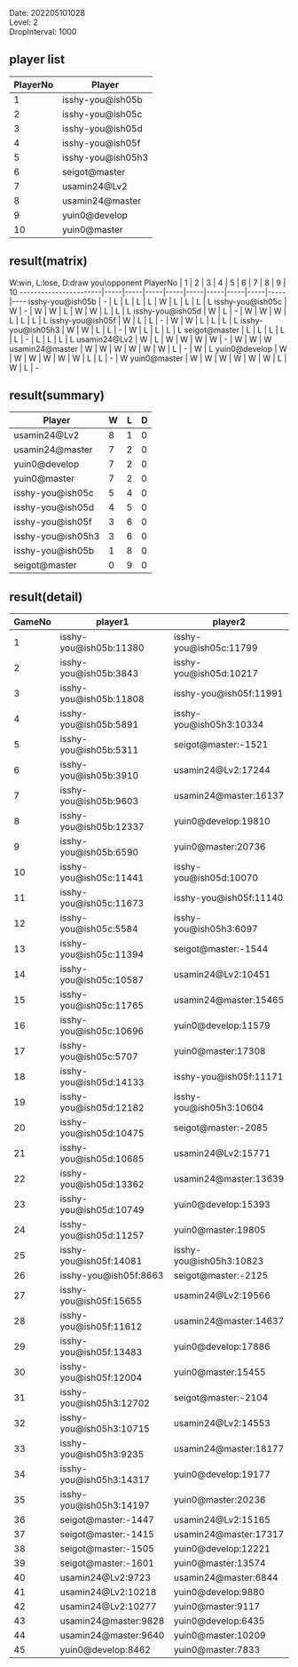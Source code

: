 Date: 202205101028  
Level: 2  
DropInterval: 1000  
## player list
PlayerNo  |  Player
----------|-------------------
1         |  isshy-you@ish05b
2         |  isshy-you@ish05c
3         |  isshy-you@ish05d
4         |  isshy-you@ish05f
5         |  isshy-you@ish05h3
6         |  seigot@master
7         |  usamin24@Lv2
8         |  usamin24@master
9         |  yuin0@develop
10        |  yuin0@master
## result(matrix)
W:win, L:lose, D:draw
you\opponent PlayerNo  |  1  |  2  |  3  |  4  |  5  |  6  |  7  |  8  |  9  |  10
-----------------------|-----|-----|-----|-----|-----|-----|-----|-----|-----|----
isshy-you@ish05b       |  -  |  L  |  L  |  L  |  L  |  W  |  L  |  L  |  L  |  L
isshy-you@ish05c       |  W  |  -  |  W  |  W  |  L  |  W  |  W  |  L  |  L  |  L
isshy-you@ish05d       |  W  |  L  |  -  |  W  |  W  |  W  |  L  |  L  |  L  |  L
isshy-you@ish05f       |  W  |  L  |  L  |  -  |  W  |  W  |  L  |  L  |  L  |  L
isshy-you@ish05h3      |  W  |  W  |  L  |  L  |  -  |  W  |  L  |  L  |  L  |  L
seigot@master          |  L  |  L  |  L  |  L  |  L  |  -  |  L  |  L  |  L  |  L
usamin24@Lv2           |  W  |  L  |  W  |  W  |  W  |  W  |  -  |  W  |  W  |  W
usamin24@master        |  W  |  W  |  W  |  W  |  W  |  W  |  L  |  -  |  W  |  L
yuin0@develop          |  W  |  W  |  W  |  W  |  W  |  W  |  L  |  L  |  -  |  W
yuin0@master           |  W  |  W  |  W  |  W  |  W  |  W  |  L  |  W  |  L  |  -
## result(summary)
Player             |  W  |  L  |  D
-------------------|-----|-----|---
usamin24@Lv2       |  8  |  1  |  0
usamin24@master    |  7  |  2  |  0
yuin0@develop      |  7  |  2  |  0
yuin0@master       |  7  |  2  |  0
isshy-you@ish05c   |  5  |  4  |  0
isshy-you@ish05d   |  4  |  5  |  0
isshy-you@ish05f   |  3  |  6  |  0
isshy-you@ish05h3  |  3  |  6  |  0
isshy-you@ish05b   |  1  |  8  |  0
seigot@master      |  0  |  9  |  0
## result(detail)
GameNo  |  player1                  |  player2
--------|---------------------------|-------------------------
1       |  isshy-you@ish05b:11380   |  isshy-you@ish05c:11799
2       |  isshy-you@ish05b:3843    |  isshy-you@ish05d:10217
3       |  isshy-you@ish05b:11808   |  isshy-you@ish05f:11991
4       |  isshy-you@ish05b:5891    |  isshy-you@ish05h3:10334
5       |  isshy-you@ish05b:5311    |  seigot@master:-1521
6       |  isshy-you@ish05b:3910    |  usamin24@Lv2:17244
7       |  isshy-you@ish05b:9603    |  usamin24@master:16137
8       |  isshy-you@ish05b:12337   |  yuin0@develop:19810
9       |  isshy-you@ish05b:6590    |  yuin0@master:20736
10      |  isshy-you@ish05c:11441   |  isshy-you@ish05d:10070
11      |  isshy-you@ish05c:11673   |  isshy-you@ish05f:11140
12      |  isshy-you@ish05c:5584    |  isshy-you@ish05h3:6097
13      |  isshy-you@ish05c:11394   |  seigot@master:-1544
14      |  isshy-you@ish05c:10587   |  usamin24@Lv2:10451
15      |  isshy-you@ish05c:11765   |  usamin24@master:15465
16      |  isshy-you@ish05c:10696   |  yuin0@develop:11579
17      |  isshy-you@ish05c:5707    |  yuin0@master:17308
18      |  isshy-you@ish05d:14133   |  isshy-you@ish05f:11171
19      |  isshy-you@ish05d:12182   |  isshy-you@ish05h3:10604
20      |  isshy-you@ish05d:10475   |  seigot@master:-2085
21      |  isshy-you@ish05d:10685   |  usamin24@Lv2:15771
22      |  isshy-you@ish05d:13362   |  usamin24@master:13639
23      |  isshy-you@ish05d:10749   |  yuin0@develop:15393
24      |  isshy-you@ish05d:11257   |  yuin0@master:19805
25      |  isshy-you@ish05f:14081   |  isshy-you@ish05h3:10823
26      |  isshy-you@ish05f:8663    |  seigot@master:-2125
27      |  isshy-you@ish05f:15655   |  usamin24@Lv2:19566
28      |  isshy-you@ish05f:11612   |  usamin24@master:14637
29      |  isshy-you@ish05f:13483   |  yuin0@develop:17886
30      |  isshy-you@ish05f:12004   |  yuin0@master:15455
31      |  isshy-you@ish05h3:12702  |  seigot@master:-2104
32      |  isshy-you@ish05h3:10715  |  usamin24@Lv2:14553
33      |  isshy-you@ish05h3:9235   |  usamin24@master:18177
34      |  isshy-you@ish05h3:14317  |  yuin0@develop:19177
35      |  isshy-you@ish05h3:14197  |  yuin0@master:20236
36      |  seigot@master:-1447      |  usamin24@Lv2:15165
37      |  seigot@master:-1415      |  usamin24@master:17317
38      |  seigot@master:-1505      |  yuin0@develop:12221
39      |  seigot@master:-1601      |  yuin0@master:13574
40      |  usamin24@Lv2:9723        |  usamin24@master:6844
41      |  usamin24@Lv2:10218       |  yuin0@develop:9880
42      |  usamin24@Lv2:10277       |  yuin0@master:9117
43      |  usamin24@master:9828     |  yuin0@develop:6435
44      |  usamin24@master:9640     |  yuin0@master:10209
45      |  yuin0@develop:8462       |  yuin0@master:7833
